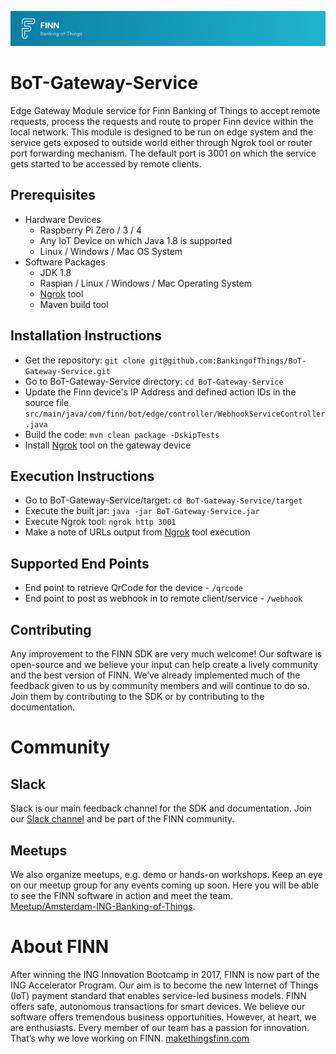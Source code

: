 ![readme-header](readme-header.png)

# BoT-Gateway-Service
  Edge Gateway Module service for Finn Banking of Things to accept remote requests, process the requests and route to proper Finn device within the local network. This module is designed to be run on edge system and the service gets exposed to outside world either through Ngrok tool or router port forwarding mechanism. The default port is 3001 on which the service gets started to be accessed by remote clients.

## Prerequisites
- Hardware Devices
  - Raspberry Pi Zero / 3 / 4
  - Any IoT Device on which Java 1.8 is supported
  - Linux / Windows / Mac OS System
- Software Packages
  - JDK 1.8
  - Raspian / Linux / Windows / Mac Operating System
  - [Ngrok](https://ngrok.com/) tool
  - Maven build tool

## Installation Instructions
  - Get the repository: `git clone git@github.com:BankingofThings/BoT-Gateway-Service.git`
  - Go to BoT-Gateway-Service directory:  `cd BoT-Gateway-Service`
  - Update the Finn device's IP Address and defined action IDs in the source file `src/main/java/com/finn/bot/edge/controller/WebhookServiceController.java`
  - Build the code: `mvn clean package -DskipTests`
  - Install [Ngrok](https://ngrok.com/) tool on the gateway device
  
## Execution Instructions
  - Go to BoT-Gateway-Service/target:  `cd BoT-Gateway-Service/target`
  - Execute the built jar:  `java -jar BoT-Gateway-Service.jar`
  - Execute Ngrok tool:  `ngrok http 3001`
  - Make a note of URLs output from [Ngrok](https://ngrok.com/) tool execution
  
## Supported End Points
  - End point to retrieve QrCode for the device - `/qrcode`
  - End point to post as webhook in to remote client/service - `/webhook`

## Contributing
Any improvement to the FINN SDK are very much welcome! Our software is open-source and we believe your input can help create a lively community and the best version of FINN. We’ve already implemented much of the feedback given to us by community members and will continue to do so. Join them by contributing to the SDK or by contributing to the documentation.

# Community

## Slack
Slack is our main feedback channel for the SDK and documentation. Join our [Slack channel](https://ing-bankingofthings.slack.com/join/shared_invite/enQtNDEyODg3MDE1NDg4LWJhNGFiOTFhZmVlNGQwMTM4ZjQzNmZmZDk5ZGZiNjNlZTVjZjNmYjE0Y2MxZjU5MWQxNmY5MTgzYzAxNmFiNGU) and be part of the FINN community.<br/>

## Meetups
We also organize meetups, e.g. demo or hands-on workshops. Keep an eye on our meetup group for any events coming up soon. Here you will be able to see the FINN software in action and meet the team.<br/>
[Meetup/Amsterdam-ING-Banking-of-Things](meetup.com/Amsterdam-ING-Banking-of-Things/).
 
# About FINN
After winning the ING Innovation Bootcamp in 2017, FINN is now part of the ING Accelerator Program. Our aim is to become the new Internet of Things (IoT) payment standard that enables service-led business models. FINN offers safe, autonomous transactions for smart devices.
We believe our software offers tremendous business opportunities. However, at heart, we are enthusiasts. Every member of our team has a passion for innovation. That’s why we love working on FINN.
[makethingsfinn.com](makethingsfinn.com)
